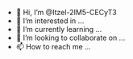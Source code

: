 - 👋 Hi, I’m @Itzel-2IM5-CECyT3
- 👀 I’m interested in ...
- 🌱 I’m currently learning ...
- 💞️ I’m looking to collaborate on ...
- 📫 How to reach me ...

<!---
Itzel-2IM5-CECyT3/Itzel-2IM5-CECyT3 is a ✨ special ✨ repository because its `README.md` (this file) appears on your GitHub profile.
You can click the Preview link to take a look at your changes.
--->
